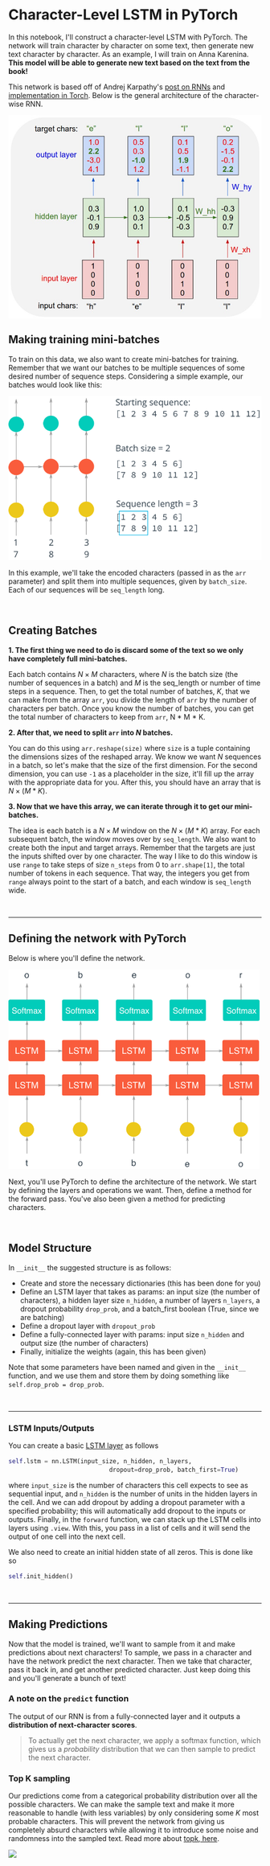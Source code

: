 # Character-Level LSTM in PyTorch

In this notebook, I'll construct a character-level LSTM with PyTorch. The network will train character by character on some text, then generate new text character by character. As an example, I will train on Anna Karenina. **This model will be able to generate new text based on the text from the book!**

This network is based off of Andrej Karpathy's [post on RNNs](http://karpathy.github.io/2015/05/21/rnn-effectiveness/) and [implementation in Torch](https://github.com/karpathy/char-rnn). Below is the general architecture of the character-wise RNN.

<img align="center" src="images/charseq.jpeg" >

## Making training mini-batches


To train on this data, we also want to create mini-batches for training. Remember that we want our batches to be multiple sequences of some desired number of sequence steps. Considering a simple example, our batches would look like this:

<img src="images/sequence_batching@1x.png">


<br>

In this example, we'll take the encoded characters (passed in as the `arr` parameter) and split them into multiple sequences, given by `batch_size`. Each of our sequences will be `seq_length` long.

<br>

## Creating Batches

**1. The first thing we need to do is discard some of the text so we only have completely full mini-batches.**

Each batch contains $N \times M$ characters, where $N$ is the batch size (the number of sequences in a batch) and $M$ is the seq_length or number of time steps in a sequence. Then, to get the total number of batches, $K$, that we can make from the array `arr`, you divide the length of `arr` by the number of characters per batch. Once you know the number of batches, you can get the total number of characters to keep from `arr`, N * M * K.

**2. After that, we need to split `arr` into $N$ batches.** 

You can do this using `arr.reshape(size)` where `size` is a tuple containing the dimensions sizes of the reshaped array. We know we want $N$ sequences in a batch, so let's make that the size of the first dimension. For the second dimension, you can use `-1` as a placeholder in the size, it'll fill up the array with the appropriate data for you. After this, you should have an array that is $N \times (M * K)$.

**3. Now that we have this array, we can iterate through it to get our mini-batches.**

The idea is each batch is a $N \times M$ window on the $N \times (M * K)$ array. For each subsequent batch, the window moves over by `seq_length`. We also want to create both the input and target arrays. Remember that the targets are just the inputs shifted over by one character. The way I like to do this window is use `range` to take steps of size `n_steps` from $0$ to `arr.shape[1]`, the total number of tokens in each sequence. That way, the integers you get from `range` always point to the start of a batch, and each window is `seq_length` wide.

<br>

---
## Defining the network with PyTorch

Below is where you'll define the network.

<img src="images/charRNN.png" width=500px>

Next, you'll use PyTorch to define the architecture of the network. We start by defining the layers and operations we want. Then, define a method for the forward pass. You've also been given a method for predicting characters.

<br>

## Model Structure

In `__init__` the suggested structure is as follows:
* Create and store the necessary dictionaries (this has been done for you)
* Define an LSTM layer that takes as params: an input size (the number of characters), a hidden layer size `n_hidden`, a number of layers `n_layers`, a dropout probability `drop_prob`, and a batch_first boolean (True, since we are batching)
* Define a dropout layer with `dropout_prob`
* Define a fully-connected layer with params: input size `n_hidden` and output size (the number of characters)
* Finally, initialize the weights (again, this has been given)

Note that some parameters have been named and given in the `__init__` function, and we use them and store them by doing something like `self.drop_prob = drop_prob`.

<br>

---
### LSTM Inputs/Outputs

You can create a basic [LSTM layer](https://pytorch.org/docs/stable/nn.html#lstm) as follows

```python
self.lstm = nn.LSTM(input_size, n_hidden, n_layers, 
                            dropout=drop_prob, batch_first=True)
```

where `input_size` is the number of characters this cell expects to see as sequential input, and `n_hidden` is the number of units in the hidden layers in the cell. And we can add dropout by adding a dropout parameter with a specified probability; this will automatically add dropout to the inputs or outputs. Finally, in the `forward` function, we can stack up the LSTM cells into layers using `.view`. With this, you pass in a list of cells and it will send the output of one cell into the next cell.

We also need to create an initial hidden state of all zeros. This is done like so

```python
self.init_hidden()
```

<br>

---
## Making Predictions

Now that the model is trained, we'll want to sample from it and make predictions about next characters! To sample, we pass in a character and have the network predict the next character. Then we take that character, pass it back in, and get another predicted character. Just keep doing this and you'll generate a bunch of text!

### A note on the `predict`  function

The output of our RNN is from a fully-connected layer and it outputs a **distribution of next-character scores**.

> To actually get the next character, we apply a softmax function, which gives us a *probability* distribution that we can then sample to predict the next character.

### Top K sampling

Our predictions come from a categorical probability distribution over all the possible characters. We can make the sample text and make it more reasonable to handle (with less variables) by only considering some $K$ most probable characters. This will prevent the network from giving us completely absurd characters while allowing it to introduce some noise and randomness into the sampled text. Read more about [topk, here](https://pytorch.org/docs/stable/torch.html#torch.topk).

<img src='screenshot.png'>
